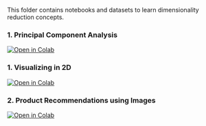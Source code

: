 This folder contains notebooks and datasets to learn dimensionality reduction concepts.

### 1. Principal Component Analysis

[![Open in Colab](https://colab.research.google.com/assets/colab-badge.svg)](https://colab.research.google.com/github/surajdwivedi0307/UnsupervisedLearning/blob/main/pca/Singular_Value_Decomposition_v1.ipynb)


### 1. Visualizing in 2D

[![Open in Colab](https://colab.research.google.com/assets/colab-badge.svg)](https://colab.research.google.com/github/surajdwivedi0307/UnsupervisedLearning/blob/main/pca/PCA_Visualization_2D_v1.ipynb)


### 2. Product Recommendations using Images 

[![Open in Colab](https://colab.research.google.com/assets/colab-badge.svg)](https://colab.research.google.com/github/surajdwivedi0307/UnsupervisedLearning/blob/main/pca/Product%20Recommendation%20using%20PCA.ipynb)
